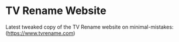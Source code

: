 # TV Rename Website
Latest tweaked copy of the TV Rename website on minimal-mistakes: (https://www.tvrename.com)
